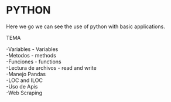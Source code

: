 # PYTHON

Here we go we can see the use of python with basic applications.

TEMA

-Variables - Variables <br>
-Metodos - methods<br>
-Funciones - functions<br>
-Lectura de archivos - read and write<br>
-Manejo Pandas<br>
-LOC and ILOC<br>
-Uso de Apis<br>
-Web Scraping <br>
